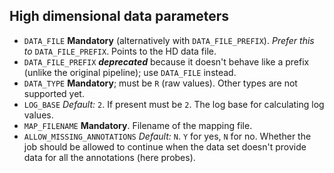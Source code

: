 High dimensional data parameters
--------------------------------

- `DATA_FILE` **Mandatory** (alternatively
  with `DATA_FILE_PREFIX`). _Prefer this to_ `DATA_FILE_PREFIX`. Points to the HD data file.
- `DATA_FILE_PREFIX` ___deprecated___ because it doesn't behave like a prefix
  (unlike the original pipeline); use `DATA_FILE` instead.
- `DATA_TYPE` **Mandatory**; must be `R` (raw values). Other types are not supported yet.
- `LOG_BASE` _Default:_ `2`. If present must be `2`. The log base for calculating log values.
- `MAP_FILENAME` **Mandatory**. Filename of the mapping file.
- `ALLOW_MISSING_ANNOTATIONS` _Default:_ `N`. `Y` for yes, `N` for no. Whether
  the job should be allowed to continue when the data set doesn't provide data
  for all the annotations (here probes).

